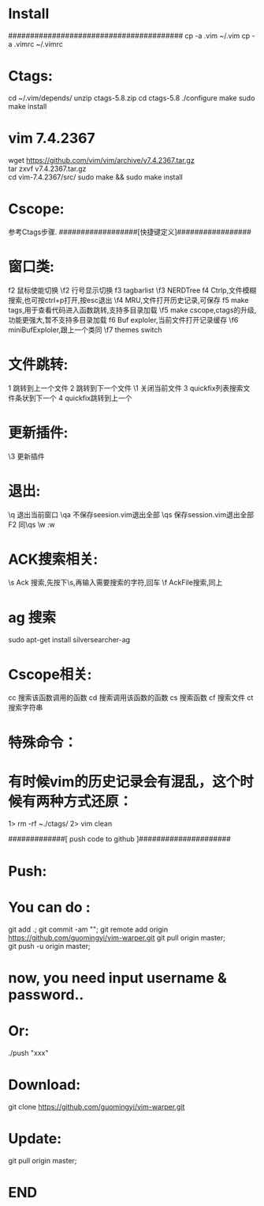 # Install
########################################
cp -a .vim ~/.vim
cp -a .vimrc ~/.vimrc

# Ctags:
cd ~/.vim/depends/
unzip ctags-5.8.zip
cd ctags-5.8
./configure
make
sudo make install

# vim 7.4.2367
wget https://github.com/vim/vim/archive/v7.4.2367.tar.gz    
tar zxvf v7.4.2367.tar.gz  
cd vim-7.4.2367/src/
sudo make && sudo make install

# Cscope:
参考Ctags步骤.
##################[快捷键定义]#################
# 窗口类:
f2    鼠标使能切换
\f2   行号显示切换
f3    tagbarlist
\f3   NERDTree
f4    Ctrlp,文件模糊搜索,也可按ctrl+p打开,按esc退出
\f4   MRU,文件打开历史记录,可保存
f5    make tags,用于查看代码进入函数跳转,支持多目录加载
\f5   make cscope,ctags的升级,功能更强大,暂不支持多目录加载
f6    Buf exploler,当前文件打开记录缓存
\f6   miniBufExploler,跟上一个类同
\f7   themes switch

# 文件跳转:
1     跳转到上一个文件
2     跳转到下一个文件
\1    关闭当前文件
3     quickfix列表搜索文件条状到下一个
4     quickfix跳转到上一个

# 更新插件:
\3    更新插件

# 退出:
\q    退出当前窗口
\qa   不保存seesion.vim退出全部
\qs   保存session.vim退出全部
F2    同\qs
\w    :w

# ACK搜索相关:
\s    Ack 搜索,先按下\s,再输入需要搜索的字符,回车
\f    AckFile搜索,同上

# ag 搜索
sudo apt-get install silversearcher-ag

# Cscope相关:
cc  搜索该函数调用的函数
cd  搜索调用该函数的函数
cs  搜索函数
cf  搜索文件
ct  搜索字符串


# 特殊命令：
# 有时候vim的历史记录会有混乱，这个时候有两种方式还原：
1> rm -rf ~./ctags/
2> vim clean

#############[ push code to github ]#####################
# Push:
# You can do :

git add .;
git commit -am "<xxx>";
git remote add origin https://github.com/guomingyi/vim-warper.git
git pull origin master;   
git push -u origin master;
# now, you need input username & password..

# Or:
./push "xxx"

# Download:
git clone https://github.com/guomingyi/vim-warper.git

# Update:
git pull origin master;  

# END
